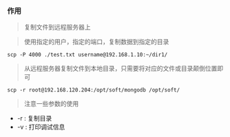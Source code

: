 ### 作用
> 复制文件到远程服务器上

> 使用指定的用户，指定的端口，复制数据到指定的目录
```
scp -P 4000 ./test.txt username@192.168.1.10:~/dir1/
```

> 从远程服务器复制文件到本地目录，只需要将对应的文件或目录颠倒位置即可
```
scp -r root@192.168.120.204:/opt/soft/mongodb /opt/soft/
``` 

> 注意一些参数的使用
* -r : 复制目录
* -v : 打印调试信息